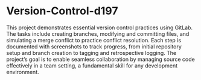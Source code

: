 # Version-Control-d197
This project demonstrates essential version control practices using GitLab. The tasks include creating branches, modifying and committing files, and simulating a merge conflict to practice conflict resolution. Each step is documented with screenshots to track progress, from initial repository setup and branch creation to tagging and retrospective logging. The project’s goal is to enable seamless collaboration by managing source code effectively in a team setting, a fundamental skill for any development environment.
